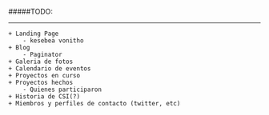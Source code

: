 #####TODO:
****************
	+ Landing Page
		- kesebea vonitho
	+ Blog
		- Paginator
	+ Galeria de fotos
	+ Calendario de eventos
	+ Proyectos en curso
	+ Proyectos hechos
		- Quienes participaron
	+ Historia de CSI(?)
	+ Miembros y perfiles de contacto (twitter, etc)
